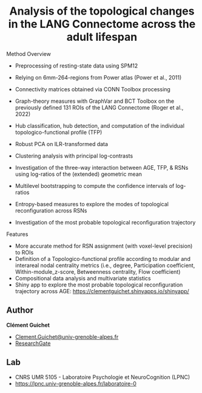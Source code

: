 <h1 align="center">Analysis of the topological changes in the LANG Connectome across the adult lifespan</h1>

Method Overview

- Preprocessing of resting-state data using SPM12
- Relying on 6mm-264-regions from Power atlas (Power et al., 2011)
- Connectivity matrices obtained via CONN Toolbox processing
- Graph-theory measures with GraphVar and BCT Toolbox on the previously defined 131 ROIs of the LANG Connectome (Roger et al., 2022)
- Hub classification, hub detection, and computation of the individual topologico-functional profile (TFP)
- Robust PCA on ILR-transformed data
- Clustering analysis with principal log-contrasts

- Investigation of the three-way interaction between AGE, TFP, & RSNs using log-ratios of the (extended) geometric mean
- Multilevel bootstrapping to compute the confidence intervals of log-ratios

- Entropy-based measures to explore the modes of topological reconfiguration across RSNs
- Investigation of the most probable topological reconfiguration trajectory

Features

- More accurate method for RSN assignment (with voxel-level precision) to ROIs 
- Definition of a Topologico-functional profile according to modular and interareal nodal centrality metrics (i.e., degree, Participation coefficient, Within-module_z-score, Betweenness centrality, Flow coefficient)
- Compositional data analysis and multivariate statistics
- Shiny app to explore the most probable topological reconfiguration trajectory across AGE: https://clementguichet.shinyapps.io/shinyapp/
 
## Author
**Clément Guichet**
- Clement.Guichet@univ-grenoble-alpes.fr
- [ResearchGate](https://www.researchgate.net/profile/Clement-Guichet)

## Lab
- CNRS UMR 5105 - Laboratoire Psychologie et NeuroCognition (LPNC)
- https://lpnc.univ-grenoble-alpes.fr/laboratoire-0

